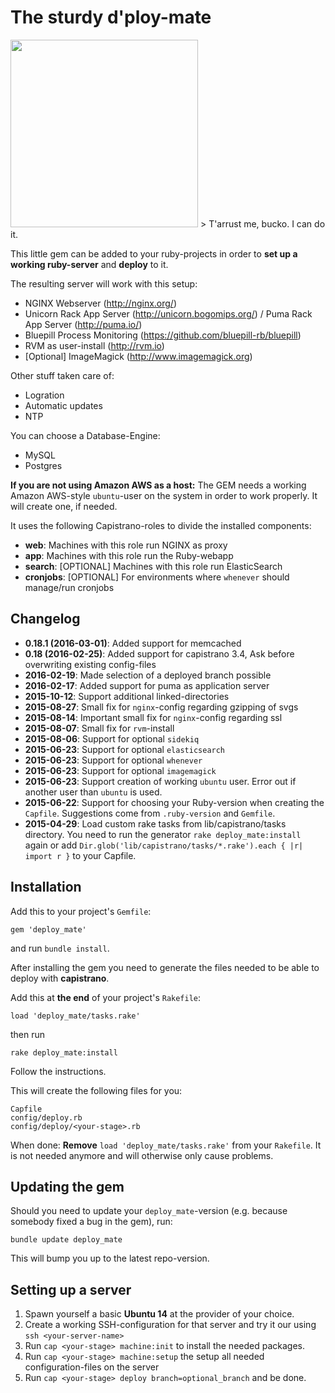 # The sturdy d'ploy-mate
<img src="http://hanseventures.s3.amazonaws.com/github/pirate-redbeard_1024.png" width="300" />
> T'arrust me, bucko. I can do it.

This little gem can be added to your ruby-projects in order to **set up a working ruby-server** and **deploy** to it.

The resulting server will work with this setup:
- NGINX Webserver (http://nginx.org/)
- Unicorn Rack App Server (http://unicorn.bogomips.org/) / Puma Rack App Server (http://puma.io/)
- Bluepill Process Monitoring (https://github.com/bluepill-rb/bluepill)
- RVM as user-install (http://rvm.io)
- [Optional] ImageMagick (http://www.imagemagick.org)

Other stuff taken care of:
- Logration
- Automatic updates
- NTP

You can choose a Database-Engine:
- MySQL
- Postgres

**If you are not using Amazon AWS as a host:** The GEM needs a working Amazon AWS-style `ubuntu`-user on the system in order to work properly. It will create one, if needed.

It uses the following Capistrano-roles to divide the installed components:
- **web**: Machines with this role run NGINX as proxy
- **app**: Machines with this role run the Ruby-webapp
- **search**: [OPTIONAL] Machines with this role run ElasticSearch
- **cronjobs**: [OPTIONAL] For environments where `whenever` should manage/run cronjobs

## Changelog
* **0.18.1 (2016-03-01)**: Added support for memcached
* **0.18 (2016-02-25)**: Added support for capistrano 3.4, Ask before overwriting existing config-files
* **2016-02-19**: Made selection of a deployed branch possible
* **2016-02-17**: Added support for puma as application server
* **2015-10-12**: Support additional linked-directories
* **2015-08-27**: Small fix for `nginx`-config regarding gzipping of svgs
* **2015-08-14**: Important small fix for `nginx`-config regarding ssl
* **2015-08-07**: Small fix for `rvm`-install
* **2015-08-06**: Support for optional `sidekiq`
* **2015-06-23**: Support for optional `elasticsearch`
* **2015-06-23**: Support for optional `whenever`
* **2015-06-23**: Support for optional `imagemagick`
* **2015-06-23**: Support creation of working `ubuntu` user. Error out if another user than `ubuntu` is used.
* **2015-06-22**: Support for choosing your Ruby-version when creating the `Capfile`. Suggestions come from `.ruby-version` and `Gemfile`.
* **2015-04-29**: Load custom rake tasks from lib/capistrano/tasks directory.
You need to run the generator ```rake deploy_mate:install``` again or add ```Dir.glob('lib/capistrano/tasks/*.rake').each { |r| import r }``` to your Capfile.

## Installation
Add this to your project's `Gemfile`:

```
gem 'deploy_mate'
```
and run `bundle install`.

After installing the gem you need to generate the files needed to be able to deploy with **capistrano**.

Add this at **the end** of your project's `Rakefile`:
```
load 'deploy_mate/tasks.rake'
```
then run
```
rake deploy_mate:install
````

Follow the instructions.

This will create the following files for you:

```
Capfile
config/deploy.rb
config/deploy/<your-stage>.rb
```
When done: **Remove** `load 'deploy_mate/tasks.rake'` from your `Rakefile`. It is not needed anymore and will otherwise only cause problems.

## Updating the gem
Should you need to update your `deploy_mate`-version (e.g. because somebody fixed a bug in the gem), run:
```
bundle update deploy_mate
```
This will bump you up to the latest repo-version.

## Setting up a server
1. Spawn yourself a basic **Ubuntu 14** at the provider of your choice.
2. Create a working SSH-configuration for that server and try it our using `ssh <your-server-name>`
3. Run `cap <your-stage> machine:init` to install the needed packages.
4. Run `cap <your-stage> machine:setup` the setup all needed configuration-files on the server
5. Run `cap <your-stage> deploy branch=optional_branch` and be done.
